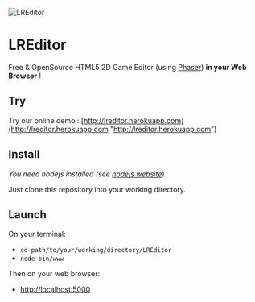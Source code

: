 ![LREditor](http://ladybugriders.com/wp-content/uploads/2014/07/LREditor_logo_2-300x74.png "LREditor")

LREditor
========

Free & OpenSource HTML5 2D Game Editor (using [Phaser](http://phaser.io/ "Phaser")) **in your Web Browser** !

Try
---

Try our online demo : [http://lreditor.herokuapp.com](http://lreditor.herokuapp.com "http://lreditor.herokuapp.com")

Install
-------
*You need nodejs installed (see [nodejs website](http://nodejs.org/ "Nodejs"))*

Just clone this repository into your working directory.

Launch
------
On your terminal:
* `cd path/to/your/working/directory/LREditor`
* `node bin/www`

Then on your web browser:
* [http://localhost:5000](http://localhost:5000 "http://localhost:5000")
